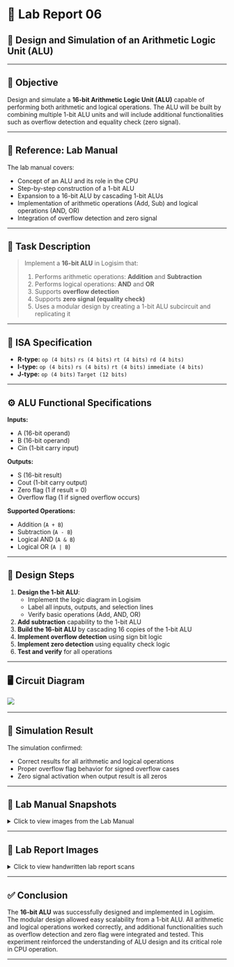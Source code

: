 # 🔬 Lab Report 06  
## 🧪 Design and Simulation of an Arithmetic Logic Unit (ALU)

---

## 🎯 Objective
Design and simulate a **16-bit Arithmetic Logic Unit (ALU)** capable of performing both arithmetic and logical operations. The ALU will be built by combining multiple 1-bit ALU units and will include additional functionalities such as overflow detection and equality check (zero signal).

---

## 📘 Reference: Lab Manual

The lab manual covers:
- Concept of an ALU and its role in the CPU
- Step-by-step construction of a 1-bit ALU
- Expansion to a 16-bit ALU by cascading 1-bit ALUs
- Implementation of arithmetic operations (Add, Sub) and logical operations (AND, OR)
- Integration of overflow detection and zero signal

---

## 📝 Task Description
> Implement a **16-bit ALU** in Logisim that:
> 1. Performs arithmetic operations: **Addition** and **Subtraction**
> 2. Performs logical operations: **AND** and **OR**
> 3. Supports **overflow detection**
> 4. Supports **zero signal (equality check)**
> 5. Uses a modular design by creating a 1-bit ALU subcircuit and replicating it

---

## 📜 ISA Specification

- **R-type:** `op (4 bits)` `rs (4 bits)` `rt (4 bits)` `rd (4 bits)`
- **I-type:** `op (4 bits)` `rs (4 bits)` `rt (4 bits)` `immediate (4 bits)`
- **J-type:** `op (4 bits)` `Target (12 bits)`

---

## ⚙️ ALU Functional Specifications

**Inputs:**
- A (16-bit operand)
- B (16-bit operand)
- Cin (1-bit carry input)

**Outputs:**
- S (16-bit result)
- Cout (1-bit carry output)
- Zero flag (1 if result = 0)
- Overflow flag (1 if signed overflow occurs)

**Supported Operations:**
- Addition (`A + B`)
- Subtraction (`A - B`)
- Logical AND (`A & B`)
- Logical OR (`A | B`)

---

## 🔧 Design Steps

1. **Design the 1-bit ALU**:
   - Implement the logic diagram in Logisim
   - Label all inputs, outputs, and selection lines
   - Verify basic operations (Add, AND, OR)
2. **Add subtraction** capability to the 1-bit ALU
3. **Build the 16-bit ALU** by cascading 16 copies of the 1-bit ALU
4. **Implement overflow detection** using sign bit logic
5. **Implement zero detection** using equality check logic
6. **Test and verify** for all operations

---

## 🖥️ Circuit Diagram

<img src="PNGs/LAB-06_Design of an ALU.png" />

---

## 🧪 Simulation Result

The simulation confirmed:
- Correct results for all arithmetic and logical operations
- Proper overflow flag behavior for signed overflow cases
- Zero signal activation when output result is all zeros

---

## 📸 Lab Manual Snapshots

<details>
<summary>Click to view images from the Lab Manual</summary>

<img src="PNGs/LAB_Manual-06_Design of an ALU-1.png" />  
<img src="PNGs/LAB_Manual-06_Design of an ALU-2.png" />  
<img src="PNGs/LAB_Manual-06_Design of an ALU-3.png" />  
<img src="PNGs/LAB_Manual-06_Design of an ALU-4.png" />  
<img src="PNGs/LAB_Manual-06_Design of an ALU-5.png" />  

</details>

---

## 📓 Lab Report Images

<details>
<summary>Click to view handwritten lab report scans</summary>

<img src="PNGs/LAB_Report_06-Design of an ALU-1.png" />  
<img src="PNGs/LAB_Report_06-Design of an ALU-2.png" />  
<img src="PNGs/LAB_Report_06-Design of an ALU-3.png" />  
<img src="PNGs/LAB_Report_06-Design of an ALU-4.png" />  
<img src="PNGs/LAB_Report_06-Design of an ALU-5.png" />  

</details>

---

## ✅ Conclusion

The **16-bit ALU** was successfully designed and implemented in Logisim. The modular design allowed easy scalability from a 1-bit ALU. All arithmetic and logical operations worked correctly, and additional functionalities such as overflow detection and zero flag were integrated and tested. This experiment reinforced the understanding of ALU design and its critical role in CPU operation.

---


